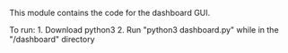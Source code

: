 This module contains the code for the dashboard GUI.

To run:
    1. Download python3
    2. Run "python3 dashboard.py" while in the "/dashboard" directory